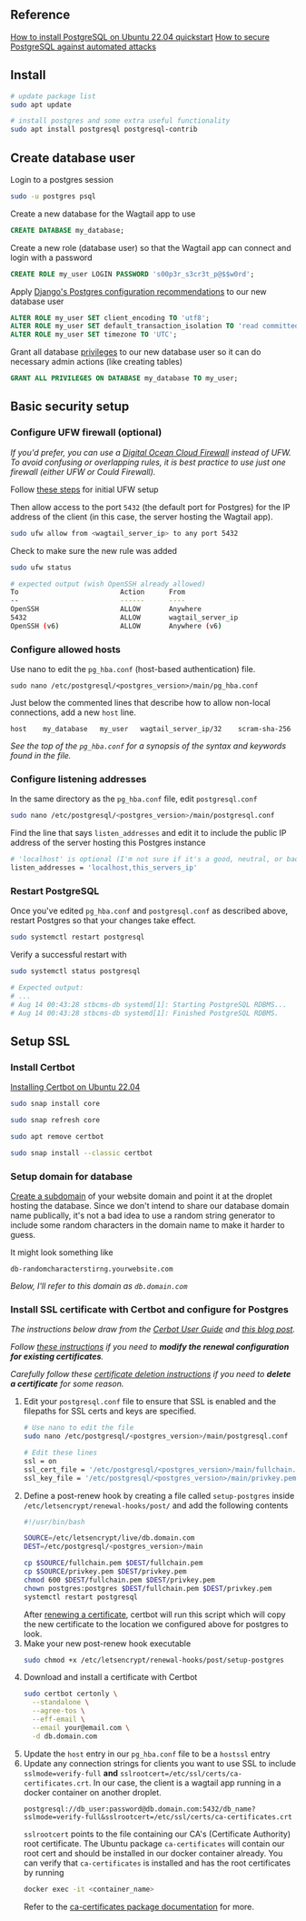 ## Reference

[How to install PostgreSQL on Ubuntu 22.04 quickstart](https://www.digitalocean.com/community/tutorials/how-to-install-postgresql-on-ubuntu-22-04-quickstart)
[How to secure PostgreSQL against automated attacks](https://www.digitalocean.com/community/tutorials/how-to-secure-postgresql-against-automated-attacks)

## Install
```bash
# update package list
sudo apt update

# install postgres and some extra useful functionality
sudo apt install postgresql postgresql-contrib
```

## Create database user
Login to a postgres session
```bash
sudo -u postgres psql
```
Create a new database for the Wagtail app to use
```sql
CREATE DATABASE my_database;
```
Create a new role (database user) so that the Wagtail app can connect and login with a password
```sql
CREATE ROLE my_user LOGIN PASSWORD 's00p3r_s3cr3t_p@$$w0rd';
```
Apply [Django's Postgres configuration recommendations](https://docs.djangoproject.com/en/4.1/ref/databases/#optimizing-postgresql-s-configuration) to our new database user
```sql
ALTER ROLE my_user SET client_encoding TO 'utf8';
ALTER ROLE my_user SET default_transaction_isolation TO 'read committed';
ALTER ROLE my_user SET timezone TO 'UTC';
```
Grant all database [privileges](https://www.postgresql.org/docs/14/ddl-priv.html) to our new database user so it can do necessary admin actions (like creating tables)
```sql
GRANT ALL PRIVILEGES ON DATABASE my_database TO my_user;
```

## Basic security setup

### Configure UFW firewall (optional)
_If you'd prefer, you can use a [Digital Ocean Cloud Firewall](https://docs.digitalocean.com/tutorials/recommended-droplet-setup/#step-3-create-a-cloud-firewall) instead of UFW. To avoid confusing or overlapping rules, it is best practice to use just one firewall (either UFW or Could Firewall)._

Follow [these steps](https://www.digitalocean.com/community/tutorials/initial-server-setup-with-ubuntu-22-04#step-4-setting-up-a-firewall) for initial UFW setup 

Then allow access to the port `5432` (the default port for Postgres) for the IP address of the client (in this case, the server hosting the Wagtail app).
```bash
sudo ufw allow from <wagtail_server_ip> to any port 5432
```

Check to make sure the new rule was added
```bash
sudo ufw status

# expected output (wish OpenSSH already allowed)
To                         Action      From
--                         ------      ----
OpenSSH                    ALLOW       Anywhere
5432                       ALLOW       wagtail_server_ip
OpenSSH (v6)               ALLOW       Anywhere (v6)
```

### Configure allowed hosts

Use nano to edit the `pg_hba.conf` (host-based authentication) file. 
```
sudo nano /etc/postgresql/<postgres_version>/main/pg_hba.conf
```

Just below the commented lines that describe how to allow non-local connections, add a new `host` line.
```
host    my_database   my_user   wagtail_server_ip/32    scram-sha-256
```
*See the top of the `pg_hba.conf` for a synopsis of the syntax and keywords found in the file.*

### Configure listening addresses
In the same directory as the `pg_hba.conf` file, edit `postgresql.conf`
```bash
sudo nano /etc/postgresql/<postgres_version>/main/postgresql.conf
```
Find the line that says `listen_addresses` and edit it to include the public IP address of the server hosting this Postgres instance
```bash
# 'localhost' is optional (I'm not sure if it's a good, neutral, or bad idea to include it)
listen_addresses = 'localhost,this_servers_ip'
```

### Restart PostgreSQL

Once you've edited `pg_hba.conf` and `postgresql.conf` as described above, restart Postgres so that your changes take effect.
```bash
sudo systemctl restart postgresql
```

Verify a successful restart with
```bash
sudo systemctl status postgresql

# Expected output:
# ...
# Aug 14 00:43:28 stbcms-db systemd[1]: Starting PostgreSQL RDBMS...
# Aug 14 00:43:28 stbcms-db systemd[1]: Finished PostgreSQL RDBMS.
```

## Setup SSL

### Install Certbot

[Installing Certbot on Ubuntu 22.04](https://www.digitalocean.com/community/tutorials/how-to-use-certbot-standalone-mode-to-retrieve-let-s-encrypt-ssl-certificates-on-ubuntu-22-04#step-1-installing-certbot)
```bash
sudo snap install core

sudo snap refresh core

sudo apt remove certbot

sudo snap install --classic certbot
```

### Setup domain for database 
[Create a subdomain](https://docs.digitalocean.com/products/networking/dns/how-to/add-subdomain/) of your website domain and point it at the droplet hosting the database. Since we don't intend to share our database domain name publically, it's not a bad idea to use a random string generator to include some random characters in the domain name to make it harder to guess.

It might look something like
```
db-randomcharacterstirng.yourwebsite.com
```

_Below, I'll refer to this domain as `db.domain.com`_

### Install SSL certificate with Certbot and configure for Postgres

_The instructions below draw from the [Cerbot User Guide](https://eff-certbot.readthedocs.io/en/stable/using.html#user-guide) and [this blog post](https://loganmarchione.com/2020/10/securing-postgres-connections-using-lets-encrypt-certificates/)._

_Follow [these instructions](https://eff-certbot.readthedocs.io/en/stable/using.html#modifying-the-renewal-configuration-of-existing-certificates) if you need to **modify the renewal configuration for existing certificates**._

_Carefully follow these [certificate deletion instructions](https://eff-certbot.readthedocs.io/en/stable/using.html#safely-deleting-certificates) if you need to **delete a certificate** for some reason._


1. Edit your `postgresql.conf` file to ensure that SSL is enabled and the filepaths for SSL certs and keys are specified.
    ```bash
    # Use nano to edit the file
    sudo nano /etc/postgresql/<postgres_version>/main/postgresql.conf

    # Edit these lines
    ssl = on
    ssl_cert_file = '/etc/postgresql/<postgres_version>/main/fullchain.pem'
    ssl_key_file = '/etc/postgresql/<postgres_version>/main/privkey.pem'
    ```
2. Define a post-renew hook by creating a file called `setup-postgres` inside `/etc/letsencrypt/renewal-hooks/post/` and add the following contents
    ```bash
    #!/usr/bin/bash

    SOURCE=/etc/letsencrypt/live/db.domain.com
    DEST=/etc/postgresql/<postgres_version>/main

    cp $SOURCE/fullchain.pem $DEST/fullchain.pem
    cp $SOURCE/privkey.pem $DEST/privkey.pem
    chmod 600 $DEST/fullchain.pem $DEST/privkey.pem
    chown postgres:postgres $DEST/fullchain.pem $DEST/privkey.pem
    systemctl restart postgresql
    ```
    After [renewing a certificate](https://eff-certbot.readthedocs.io/en/stable/using.html#renewing-certificates), certbot will run this script which will copy the new certificate to the location we configured above for postgres to look.
3. Make your new post-renew hook executable
    ```bash
    sudo chmod +x /etc/letsencrypt/renewal-hooks/post/setup-postgres
    ```
4. Download and install a certificate with Certbot
    ```bash
    sudo certbot certonly \
      --standalone \
      --agree-tos \
      --eff-email \
      --email your@email.com \
      -d db.domain.com
    ```
5. Update the `host` entry in our `pg_hba.conf` file to be a `hostssl` entry
6. Update any connection strings for clients you want to use SSL to include `sslmode=verify-full` **and** `sslrootcert=/etc/ssl/certs/ca-certificates.crt`. In our case, the client is a wagtail app running in a docker container on another droplet.
    ```
    postgresql://db_user:password@db.domain.com:5432/db_name?sslmode=verify-full&sslrootcert=/etc/ssl/certs/ca-certificates.crt
    ```
    `sslrootcert` points to the file containing our CA's (Certificate Authority) root certificate. The Ubuntu package `ca-certificates` will contain our root cert and should be installed in our docker container already. You can verify that `ca-certificates` is installed and has the root certificates by running
    ```bash
    docker exec -it <container_name> 
    ```
    Refer to the [ca-certificates package documentation](https://ubuntu.com/server/docs/security-trust-store) for more.

